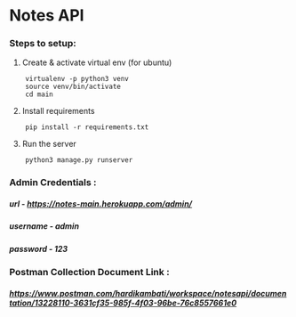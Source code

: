 # Notes API

### Steps to setup:

1. Create & activate virtual env (for ubuntu)
```
    virtualenv -p python3 venv
    source venv/bin/activate
    cd main
```

2. Install requirements
```
    pip install -r requirements.txt
``` 

3. Run the server
```
    python3 manage.py runserver
```

### Admin Credentials :

##### url - https://notes-main.herokuapp.com/admin/
##### username - admin
##### password - 123


### Postman Collection Document Link :

##### https://www.postman.com/hardikambati/workspace/notesapi/documentation/13228110-3631cf35-985f-4f03-96be-76c8557661e0